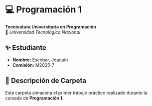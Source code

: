 # 💻 Programación 1  
**Tecnicatura Universitaria en Programación**  
📍 *Universidad Tecnológica Nacional*  

## ✨ Estudiante  
- **Nombre:** Escobar, Joaquin
- **Comisión:** M2025-7 
## 📂 Descripción de Carpeta
Esta carpeta almacena el primer trabajo práctico realizado durante la cursada de **Programación 1**.  